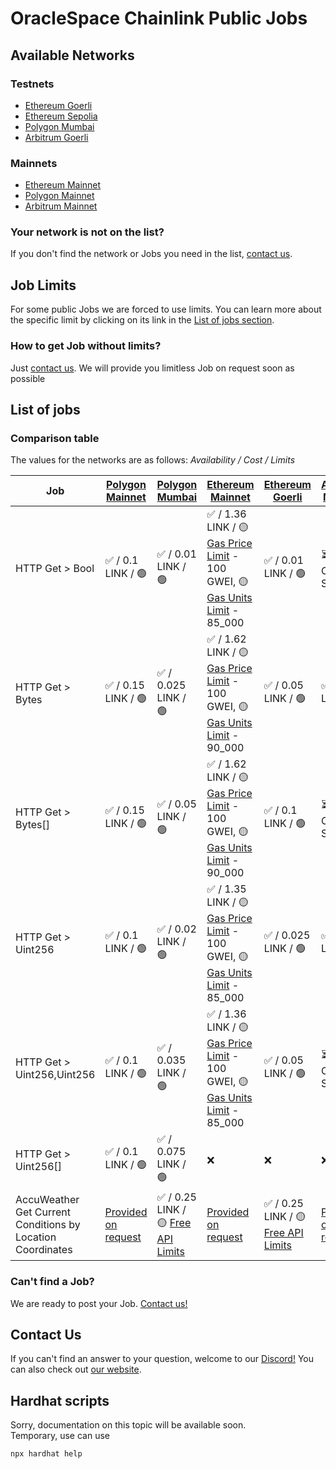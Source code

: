 # OracleSpace Chainlink Public Jobs

## Available Networks

### Testnets

- [Ethereum Goerli](./networks/ethereum-goerli)
- [Ethereum Sepolia](./networks/ethereum-sepolia)
- [Polygon Mumbai](./networks/polygon-mumbai)
- [Arbitrum Goerli](./networks/arbitrum-goerli)

### Mainnets

- [Ethereum Mainnet](./networks/ethereum-mainnet)
- [Polygon Mainnet](./networks/polygon-mainnet)
- [Arbitrum Mainnet](./networks/arbitrum-mainnet)

### Your network is not on the list?

If you don't find the network or Jobs you need in the list, [contact us](#contact-us).

## Job Limits

For some public Jobs we are forced to use limits. You can learn more about the specific limit by clicking on its link in the [List of jobs section](#list-of-jobs).

### How to get Job without limits?

Just [contact us](https://github.com/oraclespace/chainlink-node-public-jobs#contact-us). We will provide you limitless Job on request soon as possible

## List of jobs

### Comparison table

The values for the networks are as follows: _Availability / Cost / Limits_

| Job                                                        | [Polygon Mainnet](./networks/polygon-mainnet)                                               | [Polygon Mumbai](./networks/polygon-mumbai)                                                                                                                          | [Ethereum Mainnet](./networks/ethereum-mainnet)                                                                                                                                                                                                                             | [Ethereum Goerli](./networks/ethereum-goerli)                                                                                                                         | [Arbitrum Mainnet](./networks/arbitrum-mainnet)                                             | [Arbitrum Goerli](./networks/arbitrum-goerli)                                               | [Ethereum Sepolia](./networks/ethereum-sepolia)                                             |
| ---------------------------------------------------------- | ------------------------------------------------------------------------------------------- | -------------------------------------------------------------------------------------------------------------------------------------------------------------------- | --------------------------------------------------------------------------------------------------------------------------------------------------------------------------------------------------------------------------------------------------------------------------- | --------------------------------------------------------------------------------------------------------------------------------------------------------------------- | ------------------------------------------------------------------------------------------- | ------------------------------------------------------------------------------------------- | ------------------------------------------------------------------------------------------- |
| HTTP Get > Bool                                            | ✅ / 0.1 LINK / 🟢                                                                          | ✅ / 0.01 LINK / 🟢                                                                                                                                                  | ✅ / 1.36 LINK / 🟡 [Gas Price Limit](./networks/ethereum-mainnet/README.md#attention-public-jobs-have-some-limits-in-this-network) - 100 GWEI, 🟡 [Gas Units Limit](./networks/ethereum-mainnet/README.md#attention-public-jobs-have-some-limits-in-this-network) - 85_000 | ✅ / 0.01 LINK / 🟢                                                                                                                                                   | ⏳ Coming Soon                                                                              | ✅ / 0.01 LINK / 🟢                                                                         | ✅ / 0.01 LINK / 🟢                                                                         |
| HTTP Get > Bytes                                           | ✅ / 0.15 LINK / 🟢                                                                         | ✅ / 0.025 LINK / 🟢                                                                                                                                                 | ✅ / 1.62 LINK / 🟡 [Gas Price Limit](./networks/ethereum-mainnet/README.md#attention-public-jobs-have-some-limits-in-this-network) - 100 GWEI, 🟡 [Gas Units Limit](./networks/ethereum-mainnet/README.md#attention-public-jobs-have-some-limits-in-this-network) - 90_000 | ✅ / 0.05 LINK / 🟢                                                                                                                                                   | ✅ / 0.15 LINK / 🟢                                                                         | ✅ / 0.15 LINK / 🟢                                                                         | ✅ / 0.15 LINK / 🟢                                                                         |
| HTTP Get > Bytes[]                                         | ✅ / 0.15 LINK / 🟢                                                                         | ✅ / 0.05 LINK / 🟢                                                                                                                                                  | ✅ / 1.62 LINK / 🟡 [Gas Price Limit](./networks/ethereum-mainnet/README.md#attention-public-jobs-have-some-limits-in-this-network) - 100 GWEI, 🟡 [Gas Units Limit](./networks/ethereum-mainnet/README.md#attention-public-jobs-have-some-limits-in-this-network) - 90_000 | ✅ / 0.1 LINK / 🟢                                                                                                                                                    | ⏳ Coming Soon                                                                              | ✅ / 0.1 LINK / 🟢                                                                          | ✅ / 0.1 LINK / 🟢                                                                          |
| HTTP Get > Uint256                                         | ✅ / 0.1 LINK / 🟢                                                                          | ✅ / 0.02 LINK / 🟢                                                                                                                                                  | ✅ / 1.35 LINK / 🟡 [Gas Price Limit](./networks/ethereum-mainnet/README.md#attention-public-jobs-have-some-limits-in-this-network) - 100 GWEI, 🟡 [Gas Units Limit](./networks/ethereum-mainnet/README.md#attention-public-jobs-have-some-limits-in-this-network) - 85_000 | ✅ / 0.025 LINK / 🟢                                                                                                                                                  | ✅ / 0.1 LINK / 🟢                                                                          | ✅ / 0.05 LINK / 🟢                                                                         | ✅ / 0.05 LINK / 🟢                                                                         |
| HTTP Get > Uint256,Uint256                                 | ✅ / 0.1 LINK / 🟢                                                                          | ✅ / 0.035 LINK / 🟢                                                                                                                                                 | ✅ / 1.36 LINK / 🟡 [Gas Price Limit](./networks/ethereum-mainnet/README.md#attention-public-jobs-have-some-limits-in-this-network) - 100 GWEI, 🟡 [Gas Units Limit](./networks/ethereum-mainnet/README.md#attention-public-jobs-have-some-limits-in-this-network) - 85_000 | ✅ / 0.05 LINK / 🟢                                                                                                                                                   | ⏳ Coming Soon                                                                              | ✅ / 0.05 LINK / 🟢                                                                         | ✅ / 0.05 LINK / 🟢                                                                         |
| HTTP Get > Uint256[]                                       | ✅ / 0.1 LINK / 🟢                                                                          | ✅ / 0.075 LINK / 🟢                                                                                                                                                 | ❌                                                                                                                                                                                                                                                                          | ❌                                                                                                                                                                    | ❌                                                                                          | ✅ / 0.75 LINK / 🟢                                                                         | ✅ / 0.75 LINK / 🟢                                                                         |
| AccuWeather Get Current Conditions by Location Coordinates | [Provided on request](https://github.com/oraclespace/chainlink-node-public-jobs#contact-us) | ✅ / 0.25 LINK / 🟡 [Free API Limits](./networks/polygon-mumbai/AccuWeather%20Get%20Current%20Conditions%20by%20Location%20Coordinates%20Free%201/readme.md#caution) | [Provided on request](https://github.com/oraclespace/chainlink-node-public-jobs#contact-us)                                                                                                                                                                                 | ✅ / 0.25 LINK / 🟡 [Free API Limits](./networks/ethereum-goerli/AccuWeather%20Get%20Current%20Conditions%20by%20Location%20Coordinates%20Free%201/readme.md#caution) | [Provided on request](https://github.com/oraclespace/chainlink-node-public-jobs#contact-us) | [Provided on request](https://github.com/oraclespace/chainlink-node-public-jobs#contact-us) | [Provided on request](https://github.com/oraclespace/chainlink-node-public-jobs#contact-us) |

### Can't find a Job?

We are ready to post your Job. [Contact us!](#contact-us)

## Contact Us

If you can't find an answer to your question, welcome to our [Discord!](https://discord.com/channels/979501447173533776)
You can also check out [our website](https://www.oraclelabs.link).

## Hardhat scripts

Sorry, documentation on this topic will be available soon.  
Temporary, use can use

```bash
npx hardhat help
```
